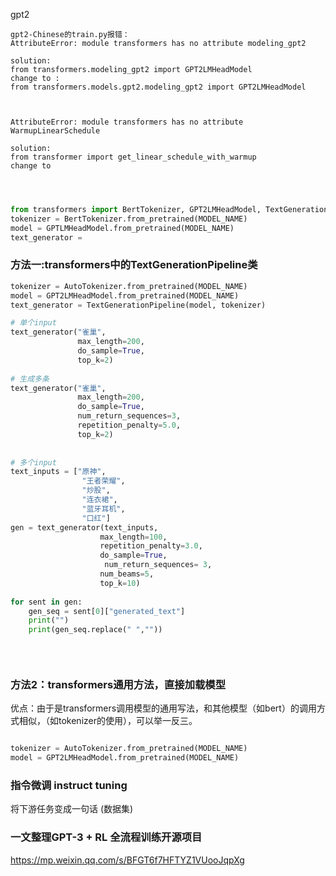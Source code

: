 gpt2

```
gpt2-Chinese的train.py报错：
AttributeError: module transformers has no attribute modeling_gpt2

solution:
from transformers.modeling_gpt2 import GPT2LMHeadModel
change to :
from transformers.models.gpt2.modeling_gpt2 import GPT2LMHeadModel



AttributeError: module transformers has no attribute WarmupLinearSchedule

solution:
from transformer import get_linear_schedule_with_warmup
change to 




```

```python
from transformers import BertTokenizer, GPT2LMHeadModel, TextGenerationPipeline
tokenizer = BertTokenizer.from_pretrained(MODEL_NAME)
model = GPTLMHeadModel.from_pretrained(MODEL_NAME)
text_generator = 
```

### 方法一:transformers中的TextGenerationPipeline类

```python
tokenizer = AutoTokenizer.from_pretrained(MODEL_NAME)
model = GPT2LMHeadModel.from_pretrained(MODEL_NAME)
text_generator = TextGenerationPipeline(model, tokenizer)   

# 单个input
text_generator("雀巢",
               max_length=200, 
               do_sample=True,
               top_k=2)
               
# 生成多条
text_generator("雀巢",
               max_length=200, 
               do_sample=True,
               num_return_sequences=3,
               repetition_penalty=5.0,
               top_k=2)
               
               
# 多个input
text_inputs = ["原神",
                "王者荣耀",
                "炒股",
                "连衣裙",
                "蓝牙耳机",
                "口红"]
gen = text_generator(text_inputs, 
                    max_length=100, 
                    repetition_penalty=3.0, 
                    do_sample=True, 
                     num_return_sequences= 3,
                    num_beams=5,
                    top_k=10) 
                    
for sent in gen:
    gen_seq = sent[0]["generated_text"]
    print("")
    print(gen_seq.replace(" ",""))

           
           
```

### 方法2：transformers通用方法，直接加载模型
优点：由于是transformers调用模型的通用写法，和其他模型（如bert）的调用方式相似，（如tokenizer的使用），可以举一反三。

```python

tokenizer = AutoTokenizer.from_pretrained(MODEL_NAME)
model = GPT2LMHeadModel.from_pretrained(MODEL_NAME)
```



### 指令微调 instruct tuning 

将下游任务变成一句话 (数据集)







### 一文整理GPT-3 + RL 全流程训练开源项目

https://mp.weixin.qq.com/s/BFGT6f7HFTYZ1VUooJqpXg



